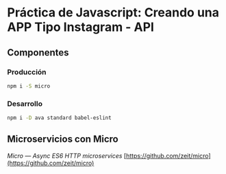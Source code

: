 # Práctica de Javascript: Creando una APP Tipo Instagram - API

## Componentes
### Producción
```bash
npm i -S micro
```
### Desarrollo
```bash
npm i -D ava standard babel-eslint
```
## Microservicios con Micro
*Micro — Async ES6 HTTP microservices*
[https://github.com/zeit/micro](https://github.com/zeit/micro)
